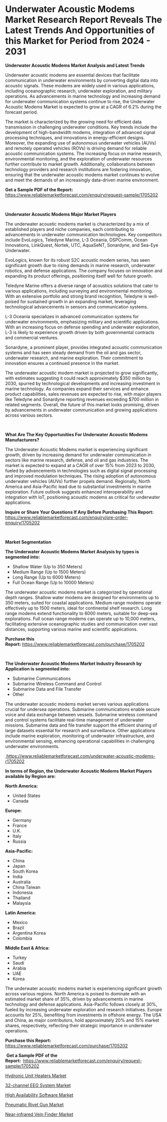 <p><h1>Underwater Acoustic Modems Market Research Report Reveals The Latest Trends And Opportunities of this Market for Period from 2024 - 2031</h1></p><p><strong>Underwater Acoustic Modems Market Analysis and Latest Trends</strong></p>
<p><p>Underwater acoustic modems are essential devices that facilitate communication in underwater environments by converting digital data into acoustic signals. These modems are widely used in various applications, including oceanographic research, underwater exploration, and military operations. As advancements in marine technology and increasing demand for underwater communication systems continue to rise, the Underwater Acoustic Modems Market is expected to grow at a CAGR of 6.2% during the forecast period.</p><p>The market is characterized by the growing need for efficient data transmission in challenging underwater conditions. Key trends include the development of high-bandwidth modems, integration of advanced signal processing techniques, and innovations in energy-efficient designs. Moreover, the expanding use of autonomous underwater vehicles (AUVs) and remotely operated vehicles (ROVs) is driving demand for reliable acoustic communication systems. The increasing focus on marine research, environmental monitoring, and the exploration of underwater resources further contribute to market growth. Additionally, collaborations between technology providers and research institutions are fostering innovation, ensuring that the underwater acoustic modems market continues to evolve and meet the demands of an increasingly data-driven marine environment.</p></p>
<p><strong>Get a Sample PDF of the Report:&nbsp;</strong> <a href="https://www.reliablemarketforecast.com/enquiry/request-sample/1705202?utm_campaign=1110&utm_medium=2&utm_source=Github&utm_content=ia&utm_term=21102024&utm_id=underwater-acoustic-modems">https://www.reliablemarketforecast.com/enquiry/request-sample/1705202</a></p>
<p>&nbsp;</p>
<p><strong>Underwater Acoustic Modems Major Market Players</strong></p>
<p><p>The underwater acoustic modems market is characterized by a mix of established players and niche companies, each contributing to advancements in underwater communication technologies. Key competitors include EvoLogics, Teledyne Marine, L-3 Oceania, DSPComm, Ocean Innovations, LinkQuest, Nortek, UTC, AquaSeNT, Sonardyne, and Sea-Eye Underwater.</p><p>EvoLogics, known for its robust S2C acoustic modem series, has seen significant growth due to rising demands in marine research, underwater robotics, and defense applications. The company focuses on innovation and expanding its product offerings, positioning itself well for future growth.</p><p>Teledyne Marine offers a diverse range of acoustics solutions that cater to various applications, including surveying and environmental monitoring. With an extensive portfolio and strong brand recognition, Teledyne is well-poised for sustained growth in an expanding market, leveraging technological advancements in sensors and communication systems.</p><p>L-3 Oceania specializes in advanced communication systems for underwater environments, emphasizing military and scientific applications. With an increasing focus on defense spending and underwater exploration, L-3 is likely to experience growth driven by both governmental contracts and commercial ventures.</p><p>Sonardyne, a prominent player, provides integrated acoustic communication systems and has seen steady demand from the oil and gas sector, underwater research, and marine exploration. Their commitment to innovation ensures a continued presence in the market.</p><p>The underwater acoustic modem market is projected to grow significantly, with estimates suggesting it could reach approximately $350 million by 2030, spurred by technological developments and increasing investment in marine technology. As companies expand their services and enhance product capabilities, sales revenues are expected to rise, with major players like Teledyne and Sonardyne reporting revenues exceeding $700 million in related segments. Overall, the future of this market looks promising, driven by advancements in underwater communication and growing applications across various sectors.</p></p>
<p>&nbsp;</p>
<p><strong>What Are The Key Opportunities For Underwater Acoustic Modems Manufacturers?</strong></p>
<p><p>The Underwater Acoustic Modems market is experiencing significant growth, driven by increasing demand for underwater communication in sectors like marine research, defense, and oil and gas industries. The market is expected to expand at a CAGR of over 15% from 2023 to 2030, fueled by advancements in technologies such as digital signal processing and improved modulation techniques. The rising adoption of autonomous underwater vehicles (AUVs) further propels demand. Regionally, North America and Asia-Pacific lead due to substantial investments in marine exploration. Future outlook suggests enhanced interoperability and integration with IoT, positioning acoustic modems as critical for underwater applications.</p></p>
<p><strong>Inquire or Share Your Questions If Any Before Purchasing This Report:</strong> <a href="https://www.reliablemarketforecast.com/enquiry/pre-order-enquiry/1705202?utm_campaign=1110&utm_medium=2&utm_source=Github&utm_content=ia&utm_term=21102024&utm_id=underwater-acoustic-modems">https://www.reliablemarketforecast.com/enquiry/pre-order-enquiry/1705202</a></p>
<p>&nbsp;</p>
<p><strong>Market Segmentation</strong></p>
<p><strong>The Underwater Acoustic Modems Market Analysis by types is segmented into:</strong></p>
<p><ul><li>Shallow Water (Up to 350 Meters)</li><li>Medium Range (Up to 1500 Meters)</li><li>Long Range (Up to 6000 Meters)</li><li>Full Ocean Range (Up to 10000 Meters)</li></ul></p>
<p><p>The underwater acoustic modems market is categorized by operational depth ranges. Shallow water modems are designed for environments up to 350 meters, suited for coastal applications. Medium range modems operate effectively up to 1500 meters, ideal for continental shelf research. Long range modems extend functionality to 6000 meters, suitable for deep-sea explorations. Full ocean range modems can operate up to 10,000 meters, facilitating extensive oceanographic studies and communication over vast distances, supporting various marine and scientific applications.</p></p>
<p><strong>Purchase this Report:&nbsp;</strong><a href="https://www.reliablemarketforecast.com/purchase/1705202?utm_campaign=1110&utm_medium=2&utm_source=Github&utm_content=ia&utm_term=21102024&utm_id=underwater-acoustic-modems">https://www.reliablemarketforecast.com/purchase/1705202</a></p>
<p>&nbsp;</p>
<p><strong>The Underwater Acoustic Modems Market Industry Research by Application is segmented into:</strong></p>
<p><ul><li>Submarine Communications</li><li>Submarine Wireless Command and Control</li><li>Submarine Data and File Transfer</li><li>Other</li></ul></p>
<p><p>The underwater acoustic modems market serves various applications crucial for undersea operations. Submarine communications enable secure voice and data exchange between vessels. Submarine wireless command and control systems facilitate real-time management of underwater missions. Submarine data and file transfer support the efficient sharing of large datasets essential for research and surveillance. Other applications include marine exploration, monitoring of underwater infrastructure, and environmental sensing, enhancing operational capabilities in challenging underwater environments.</p></p>
<p><a href="https://www.reliablemarketforecast.com/underwater-acoustic-modems-r1705202?utm_campaign=1110&utm_medium=2&utm_source=Github&utm_content=ia&utm_term=21102024&utm_id=underwater-acoustic-modems">&nbsp;https://www.reliablemarketforecast.com/underwater-acoustic-modems-r1705202</a></p>
<p><strong>In terms of Region, the Underwater Acoustic Modems Market Players available by Region are:</strong></p>
<p>
    <p> <strong> North America: </strong>
        <ul>
            <li>United States</li>
            <li>Canada</li>
        </ul>
        </p> 
    <p> <strong> Europe: </strong>
        <ul>
            <li>Germany</li>
            <li>France</li>
            <li>U.K.</li>
            <li>Italy</li>
            <li>Russia</li>
        </ul>
        </p> 
    <p> <strong> Asia-Pacific: </strong>
        <ul>
            <li>China</li>
            <li>Japan</li>
            <li>South Korea</li>
            <li>India</li>
            <li>Australia</li>
            <li>China Taiwan</li>
            <li>Indonesia</li>
            <li>Thailand</li>
            <li>Malaysia</li>
        </ul>
        </p> 
    <p> <strong> Latin America: </strong>
        <ul>
            <li>Mexico</li>
            <li>Brazil</li>
            <li>Argentina Korea</li>
            <li>Colombia</li>
        </ul>
        </p> 
    <p> <strong> Middle East & Africa: </strong>
        <ul>
            <li>Turkey</li>
            <li>Saudi</li>
            <li>Arabia</li>
            <li>UAE</li>
            <li>Korea</li>
        </ul>
    </p>
    </p>
<p><p>The underwater acoustic modems market is experiencing significant growth across various regions. North America is poised to dominate with an estimated market share of 35%, driven by advancements in marine technology and defense applications. Asia-Pacific follows closely at 30%, fueled by increasing underwater exploration and research initiatives. Europe accounts for 25%, benefiting from investments in offshore energy. The USA and China, as major contributors, hold approximately 20% and 15% market shares, respectively, reflecting their strategic importance in underwater operations.</p></p>
<p><strong>Purchase this Report: </strong><a href="https://www.reliablemarketforecast.com/purchase/1705202?utm_campaign=1110&utm_medium=2&utm_source=Github&utm_content=ia&utm_term=21102024&utm_id=underwater-acoustic-modems">https://www.reliablemarketforecast.com/purchase/1705202</a></p>
<p>&nbsp;<strong>Get a Sample PDF of the Report:&nbsp;&nbsp;</strong><a href="https://www.reliablemarketforecast.com/enquiry/request-sample/1705202?utm_campaign=1110&utm_medium=2&utm_source=Github&utm_content=ia&utm_term=21102024&utm_id=underwater-acoustic-modems">https://www.reliablemarketforecast.com/enquiry/request-sample/1705202</a></p>
<p><strong></strong></p>
<p><p><a href="https://issuu.com/reportprime-2/docs/hydronic-unit-heaters-market-size-2_36bb06785f29a7?utm_campaign=1110&utm_medium=2&utm_source=Github&utm_content=ia&utm_term=21102024&utm_id=underwater-acoustic-modems">Hydronic Unit Heaters Market</a></p><p><a href="https://www.linkedin.com/pulse/32-channel-eeg-system-revenue-growth-report-2024-2031-salesurv-jghxe?utm_campaign=1110&utm_medium=2&utm_source=Github&utm_content=ia&utm_term=21102024&utm_id=underwater-acoustic-modems">32-channel EEG System Market</a></p><p><a href="https://github.com/janelbaub6/Market-Research-Report-List-1/blob/main/high-availability-software-market.md?utm_campaign=1110&utm_medium=2&utm_source=Github&utm_content=ia&utm_term=21102024&utm_id=underwater-acoustic-modems">High Availability Software Market</a></p><p><a href="https://issuu.com/reportprime-2/docs/pneumatic-rivet-gun-market-size-203_cf4e2f48521a74?utm_campaign=1110&utm_medium=2&utm_source=Github&utm_content=ia&utm_term=21102024&utm_id=underwater-acoustic-modems">Pneumatic Rivet Gun Market</a></p><p><a href="https://www.linkedin.com/pulse/global-near-infrared-vein-finder-market-pulse-trends-growth-analysis-dzije?utm_campaign=1110&utm_medium=2&utm_source=Github&utm_content=ia&utm_term=21102024&utm_id=underwater-acoustic-modems">Near-infrared Vein Finder Market</a></p></p>